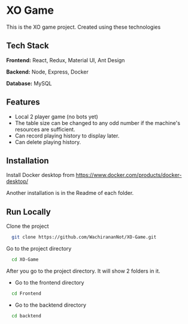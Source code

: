 
# XO Game

This is the XO game project. Created using these technologies



## Tech Stack

**Frontend:** React, Redux, Material UI, Ant Design

**Backend:** Node, Express, Docker

**Database:** MySQL


## Features

- Local 2 player game (no bots yet)
- The table size can be changed to any odd number if the machine's resources are sufficient.
- Can record playing history to display later.
- Can delete playing history.


## Installation

Install Docker desktop from https://www.docker.com/products/docker-desktop/

Another installation is in the Readme of each folder.
    
## Run Locally

Clone the project

```bash
  git clone https://github.com/WachirananNot/XO-Game.git
```

Go to the project directory

```bash
  cd XO-Game
```
After you go to the project directory. It will show 2 folders in it.

- Go to the frontend directory

```bash
  cd Frontend
```

- Go to the backtend directory

```bash
  cd backtend
```



